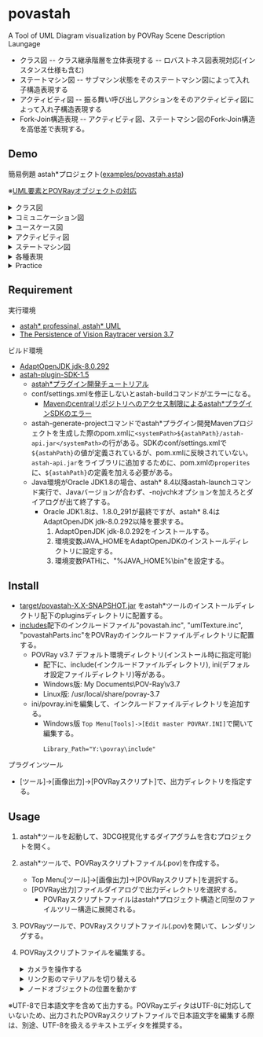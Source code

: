# povastah
A Tool of UML Diagram visualization by POVRay Scene Description Laungage
- クラス図
-- クラス継承階層を立体表現する
-- ロバストネス図表現対応(インスタンス仕様も含む)
- ステートマシン図
-- サブマシン状態をそのステートマシン図によって入れ子構造表現する
- アクティビティ図
-- 振る舞い呼び出しアクションをそのアクティビティ図によって入れ子構造表現する
- Fork-Join構造表現
-- アクティビティ図、ステートマシン図のFork-Join構造を高低差で表現する。

## Demo

簡易例題 astah*プロジェクト([examples/povastah.asta](./examples/povastah.asta))

※[UML要素とPOVRayオブジェクトの対応](./includes/README.md)

<details>
<summary>クラス図</summary> 

<table>
<thead><tr><th></th><th>astah</th><th>POVRay</th></tr></thead>
<tbody>
<tr><td>クラスとインタフェース</td>
<td><img src="./examples/povastah/%E3%82%AF%E3%83%A9%E3%82%B9%E5%9B%B3/%E3%82%AF%E3%83%A9%E3%82%B9%E3%81%A8%E3%82%A4%E3%83%B3%E3%82%BF%E3%83%95%E3%82%A7%E3%83%BC%E3%82%B9.jpg" width="96"></td>
<td><img src="./examples/povastah/%E3%82%AF%E3%83%A9%E3%82%B9%E5%9B%B3/%E3%82%AF%E3%83%A9%E3%82%B9%E3%81%A8%E3%82%A4%E3%83%B3%E3%82%BF%E3%83%95%E3%82%A7%E3%83%BC%E3%82%B9.png" width="240"></td></tr>

<tr><td>関連クラス</td>
<td><img src="./examples/povastah/%E3%82%AF%E3%83%A9%E3%82%B9%E5%9B%B3/%E9%96%A2%E9%80%A3%E3%82%AF%E3%83%A9%E3%82%B9.jpg" width="240"></td>
<td><img src="./examples/povastah/%E3%82%AF%E3%83%A9%E3%82%B9%E5%9B%B3/%E9%96%A2%E9%80%A3%E3%82%AF%E3%83%A9%E3%82%B9.png" width="320"></td></tr>

<tr><td>ロバストネス図<br>with インスタンス仕様</td>
<td><img src="./examples/povastah/%E3%82%AF%E3%83%A9%E3%82%B9%E5%9B%B3/%E3%83%AD%E3%83%90%E3%82%B9%E3%83%88%E3%83%8D%E3%82%B9%E5%9B%B3_%E3%82%A4%E3%83%B3%E3%82%B9%E3%82%BF%E3%83%B3%E3%82%B9.jpg" width="240"></td>
<td><img src="./examples/povastah/%E3%82%AF%E3%83%A9%E3%82%B9%E5%9B%B3/%E3%83%AD%E3%83%90%E3%82%B9%E3%83%88%E3%83%8D%E3%82%B9%E5%9B%B3_%E3%82%A4%E3%83%B3%E3%82%B9%E3%82%BF%E3%83%B3%E3%82%B9.png" width="320"></td></tr>

<tr><td>インタフェース継承階層</td>
<td><img src="./examples/povastah/%E3%82%AF%E3%83%A9%E3%82%B9%E5%9B%B3/%E3%82%A4%E3%83%B3%E3%82%BF%E3%83%95%E3%82%A7%E3%83%BC%E3%82%B9%E7%B6%99%E6%89%BF%E9%9A%8E%E5%B1%A4.jpg" width="240"></td>
<td><img src="./examples/povastah/%E3%82%AF%E3%83%A9%E3%82%B9%E5%9B%B3/%E3%82%A4%E3%83%B3%E3%82%BF%E3%83%95%E3%82%A7%E3%83%BC%E3%82%B9%E7%B6%99%E6%89%BF%E9%9A%8E%E5%B1%A4.png" width="320"></td></tr>

<tr><td>クラス継承リンクグループ</td>
<td><img src="./examples/povastah/%E3%82%AF%E3%83%A9%E3%82%B9%E5%9B%B3/%E3%82%AF%E3%83%A9%E3%82%B9%E7%B6%99%E6%89%BF%E3%82%B0%E3%83%AB%E3%83%BC%E3%83%97%E3%83%AA%E3%83%B3%E3%82%AF.jpg" width="240"></td>
<td><img src="./examples/povastah/%E3%82%AF%E3%83%A9%E3%82%B9%E5%9B%B3/%E3%82%AF%E3%83%A9%E3%82%B9%E7%B6%99%E6%89%BF%E3%82%B0%E3%83%AB%E3%83%BC%E3%83%97%E3%83%AA%E3%83%B3%E3%82%AF.png" width="320"></td></tr>
</tbody>
</table>
</details>

<details>
<summary>コミュニケーション図</summary> 

<table>
<thead><tr><th></th><th>astah</th><th>POVRay</th></tr></thead>
<tbody>
<tr><td>MVCコミュニケーション</td>
<td><img src="./examples/povastah/%E3%82%B3%E3%83%9F%E3%83%A5%E3%83%8B%E3%82%B1%E3%83%BC%E3%82%B7%E3%83%A7%E3%83%B3%E5%9B%B3/MVC%E3%82%B3%E3%83%9F%E3%83%A5%E3%83%8B%E3%82%B1%E3%83%BC%E3%82%B7%E3%83%A7%E3%83%B3.jpg" width="320"></td>
<td><img src="./examples/povastah/%E3%82%B3%E3%83%9F%E3%83%A5%E3%83%8B%E3%82%B1%E3%83%BC%E3%82%B7%E3%83%A7%E3%83%B3%E5%9B%B3/MVC%E3%82%B3%E3%83%9F%E3%83%A5%E3%83%8B%E3%82%B1%E3%83%BC%E3%82%B7%E3%83%A7%E3%83%B3.png" width="320"></td></tr>
</tbody>
</table>
</details>

<details>
<summary>ユースケース図</summary> 
<table>
<thead><tr><th></th><th>astah</th><th>POVRay</th></tr></thead>
<tbody>
<tr><td>ユースケース</td>
<td><img src="./examples/povastah/%E3%83%A6%E3%83%BC%E3%82%B9%E3%82%B1%E3%83%BC%E3%82%B9%E5%9B%B3/%E3%83%A6%E3%83%BC%E3%82%B9%E3%82%B1%E3%83%BC%E3%82%B9.jpg" width="320"></td>
<td><img src="./examples/povastah/%E3%83%A6%E3%83%BC%E3%82%B9%E3%82%B1%E3%83%BC%E3%82%B9%E5%9B%B3/%E3%83%A6%E3%83%BC%E3%82%B9%E3%82%B1%E3%83%BC%E3%82%B9.png" width="320"></td></tr>
</tbody>
</table>
</details>

<details>
<summary>アクティビティ図</summary> 

<table>
<thead><tr><th></th><th>astah</th><th>POVRay</th></tr></thead>
<tbody>
<tr><td>ライフサイクル</td>
<td><img src="./examples/povastah/%E3%82%A2%E3%82%AF%E3%83%86%E3%82%A3%E3%83%93%E3%83%86%E3%82%A3%E5%9B%B3/%E3%83%A9%E3%82%A4%E3%83%95%E3%82%B5%E3%82%A4%E3%82%AF%E3%83%AB.jpg" width="320"></td>
<td><img src="./examples/povastah/%E3%82%A2%E3%82%AF%E3%83%86%E3%82%A3%E3%83%93%E3%83%86%E3%82%A3%E5%9B%B3/%E3%83%A9%E3%82%A4%E3%83%95%E3%82%B5%E3%82%A4%E3%82%AF%E3%83%AB.png" width="320"></td></tr>
<tr><td>ムーブメント</td>
<td><img src="./examples/povastah/%E3%82%A2%E3%82%AF%E3%83%86%E3%82%A3%E3%83%93%E3%83%86%E3%82%A3%E5%9B%B3/%E3%83%A0%E3%83%BC%E3%83%96%E3%83%A1%E3%83%B3%E3%83%88.jpg" width="320"></td>
<td><img src="./examples/povastah/%E3%82%A2%E3%82%AF%E3%83%86%E3%82%A3%E3%83%93%E3%83%86%E3%82%A3%E5%9B%B3/%E3%83%A0%E3%83%BC%E3%83%96%E3%83%A1%E3%83%B3%E3%83%88.png" width="320"></td></tr>
<tr><td>ライフ<br>「ムーブメント」呼び出し</td>
<td><img src="./examples/povastah/%E3%82%A2%E3%82%AF%E3%83%86%E3%82%A3%E3%83%93%E3%83%86%E3%82%A3%E5%9B%B3/%E3%83%A9%E3%82%A4%E3%83%95.jpg" width="120"></td>
<td><img src="./examples/povastah/%E3%82%A2%E3%82%AF%E3%83%86%E3%82%A3%E3%83%93%E3%83%86%E3%82%A3%E5%9B%B3/%E3%83%A9%E3%82%A4%E3%83%95.png" width="320"></td></tr>
</tbody>
</table>
</details>

<details>
<summary>ステートマシン図</summary> 

<table>
<thead><tr><th></th><th>astah</th><th>POVRay</th></tr></thead>
<tbody>
<tr><td>リスト画面<br>内部状態-横2</td>
<td><img src="./examples/povastah/%E3%82%B9%E3%83%86%E3%83%BC%E3%83%88%E3%83%9E%E3%82%B7%E3%83%B3%E5%9B%B3/%E3%83%AA%E3%82%B9%E3%83%88%E7%94%BB%E9%9D%A2.jpg" width="320"></td>
<td><img src="./examples/povastah/%E3%82%B9%E3%83%86%E3%83%BC%E3%83%88%E3%83%9E%E3%82%B7%E3%83%B3%E5%9B%B3/%E3%83%AA%E3%82%B9%E3%83%88%E7%94%BB%E9%9D%A2.png" width="320"></td></tr>
<tr><td>エンティティ画面<br>(「リスト画面」呼び出し)</td>
<td><img src="./examples/povastah/%E3%82%B9%E3%83%86%E3%83%BC%E3%83%88%E3%83%9E%E3%82%B7%E3%83%B3%E5%9B%B3/%E3%82%A8%E3%83%B3%E3%83%86%E3%82%A3%E3%83%86%E3%82%A3%E7%94%BB%E9%9D%A2.jpg" width="320"></td>
<td><img src="./examples/povastah/%E3%82%B9%E3%83%86%E3%83%BC%E3%83%88%E3%83%9E%E3%82%B7%E3%83%B3%E5%9B%B3/%E3%82%A8%E3%83%B3%E3%83%86%E3%82%A3%E3%83%86%E3%82%A3%E7%94%BB%E9%9D%A2.png" width="320"></td></tr>
<tr><td>トップページ<br>(「エンティティ画面」呼び出し)</td>
<td><img src="./examples/povastah/%E3%82%B9%E3%83%86%E3%83%BC%E3%83%88%E3%83%9E%E3%82%B7%E3%83%B3%E5%9B%B3/%E3%83%88%E3%83%83%E3%83%97%E3%83%9A%E3%83%BC%E3%82%B8.jpg" width="320"></td>
<td><img src="./examples/povastah/%E3%82%B9%E3%83%86%E3%83%BC%E3%83%88%E3%83%9E%E3%82%B7%E3%83%B3%E5%9B%B3/%E3%83%88%E3%83%83%E3%83%97%E3%83%9A%E3%83%BC%E3%82%B8.png" width="320"></td></tr>
</tbody>
</table>
</details>

<details>
<summary>各種表現</summary> 

<table>
<thead><tr><th></th><th>astah</th><th>POVRay</th></tr></thead>
<tbody>
<tr><td>Fork-Join構造</td>
<td><img src="./examples/povastah/%E5%90%84%E7%A8%AE%E8%A1%A8%E7%8F%BE/%E3%82%A2%E3%82%AF%E3%83%86%E3%82%A3%E3%83%93%E3%83%86%E3%82%A3%E5%9B%B3ForkJoin.jpg" width="320"></td>
<td><img src="https://chamos.biz/images/ForkJoin-RAISE-320.mp4" width="320"></td>
<tr><td>不正オブジェクト</td>
<td><img src="./examples/povastah/%E5%90%84%E7%A8%AE%E8%A1%A8%E7%8F%BE/%E4%B8%8D%E6%AD%A3%E3%82%AA%E3%83%96%E3%82%B8%E3%82%A7%E3%82%AF%E3%83%88.jpg" width="320"></td>
<td><img src="./examples/povastah/%E5%90%84%E7%A8%AE%E8%A1%A8%E7%8F%BE/%E4%B8%8D%E6%AD%A3%E3%82%AA%E3%83%96%E3%82%B8%E3%82%A7%E3%82%AF%E3%83%88.png" width="320"></td>
</tbody>
</table>
</details>

<details>
<summary>Practice</summary>

<table>
<thead><tr><th>astah</th><th>POVRay</th><th>Customize</th></tr></thead>
<tbody>
<td><img src="./examples/povastah/Practice/robocart.jpg" width="320"></td>
<td><img src="./examples/povastah/Practice/robocart.png" width="320"></td>
<td><img src="./examples/povastah/Practice/robocart-custom.png" width="320"></td></tr>
</tbody>
</table>
</details>

## Requirement
実行環境
- [astah\* professinal, astah\* UML](https://astah.change-vision.com/ja/)
- [The Persistence of Vision Raytracer version 3.7](http://www.povray.org/)

ビルド環境
- [AdaptOpenJDK jdk-8.0.292](https://adoptopenjdk.net/index.html)
- [astah-plugin-SDK-1.5](https://astah.change-vision.com/files/plugin/astah-plugin-sdk-latest.zip)
	- [astah*プラグイン開発チュートリアル](https://astah.change-vision.com/ja/tutorial/plugin.html)
	- conf/settings.xmlを修正しないとastah-buildコマンドがエラーになる。
		- [Mavenのcentralリポジトリへのアクセス制限によるastah*プラグインSDKのエラー](https://ja.astahblog.com/2020/03/05/astah%e3%83%97%e3%83%a9%e3%82%b0%e3%82%a4%e3%83%b3sdk%e3%81%ab%e3%81%8a%e3%81%91%e3%82%8b%e3%83%aa%e3%83%9d%e3%82%b8%e3%83%88%e3%83%aa%e3%82%a2%e3%82%af%e3%82%bb%e3%82%b9%e6%99%82%e3%81%ae%e3%82%a8/)
	- astah-generate-projectコマンドでastah*プラグイン開発Mavenプロジェクトを生成した際のpom.xmlに`<systemPath>${astahPath}/astah-api.jar</systemPath>`の行がある。SDKのconf/settings.xmlで`${astahPath}`の値が定義されているが、pom.xmlに反映されていない。`astah-api.jar`をライブラリに追加するために、pom.xmlの`properites`に、`${astahPath}`の定義を加える必要がある。
	- Java環境がOracle JDK1.8の場合、astah* 8.4以降astah-launchコマンド実行で、Javaバージョンが合わず、-nojvchkオプションを加えろとダイアログが出て終了する。
	  - Oracle JDK1.8は、1.8.0_291が最終ですが、astah* 8.4はAdaptOpenJDK jdk-8.0.292以降を要求する。
	    1. AdaptOpenJDK jdk-8.0.292をインストールする。
	    2. 環境変数JAVA_HOMEをAdaptOpenJDKのインストールディレクトリに設定する。
	    3. 環境変数PATHに、"%JAVA_HOME%\bin"を設定する。

## Install
- [target/povastah-X.X-SNAPSHOT.jar](./target/povastah-1.1-SNAPSHOT.jar) をastah*ツールのインストールディレクトリ配下のpluginsディレクトリに配置する。
- [includes](./includes)配下のインクルードファイル"povastah.inc", "umlTexture.inc", "povastahParts.inc"をPOVRayのインクルードファイルディレクトリに配置する。
	- POVRay v3.7 デフォルト環境ディレクトリ(インストール時に指定可能)
		- 配下に、include(インクルードファイルディレクトリ), ini(デフォルオ設定ファイルディレクトリ)等がある。
		- Windows版: My Documents\POV-Ray\v3.7
		- Linux版:  /usr/local/share/povray-3.7
	- ini/povray.iniを編集して、インクルードファイルディレクトリを追加する。
		- Windows版 ```Top Menu[Tools]->[Edit master POVRAY.INI]```で開いて編集する。
			```Shell
			Library_Path="Y:\povray\include"
			```

プラグインツール
- [ツール]→[画像出力]→[POVRayスクリプト]で、出力ディレクトリを指定する。

## Usage

1. astah*ツールを起動して、3DCG視覚化するダイアグラムを含むプロジェクトを開く。
2. astah*ツールで、POVRayスクリプトファイル(.pov)を作成する。
	- Top Menu[ツール]->[画像出力]->[POVRayスクリプト]を選択する。
	- [POVRay出力]ファイルダイアログで出力ディレクトリを選択する。
    	- POVRayスクリプトファイルはastah*プロジェクト構造と同型のファイルツリー構造に展開される。
3. POVRayツールで、POVRayスクリプトファイル(.pov)を開いて、レンダリングする。
4. POVRayスクリプトファイルを編集する。

	<details>
	<summary>カメラを操作する</summary>
	
	- カメラの配置を変更する
		```POV-Ray SDL
		#declare EYE = <x,y,z>;
		```
		- ｘは水平軸で右手が正である。yは垂直軸で上手が正である。ｚはxy平面の直交軸で奥向きが正である。
		- ステージ平面は、<0,0,32>に配置している。したがって、z>32には配置しない。
	 	
	- カメラの焦点を変更する
		```POV-Ray SDL
		#declare FOCUS = <x,y,z>;
		```
	- カメラをズームする
		```POV-Ray SDL
		camera { location EYE direction 倍率*z look_at FOCUS }
		```		
   </details>		
   <details>
	<summary>リンク影のマテリアルを切り替える</summary>

	```POV-Ray SDL
	#declare ShadowType=1;
	```
   </details>
   <details>
	<summary>ノードオブジェクトの位置を動かす</summary>

	```POV-Ray SDL
	#local Action0_1 = <x, y, z>;
	```
   </details>


※UTF-8で日本語文字を含めて出力する。POVRayエディタはUTF-8に対応していないため、出力されたPOVRayスクリプトファイルで日本語文字を編集する際は、別途、UTF-8を扱えるテキストエディタを推奨する。